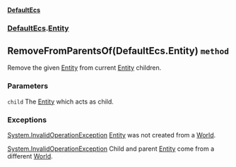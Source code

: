 #### [DefaultEcs](./DefaultEcs.md 'DefaultEcs')
### [DefaultEcs](./DefaultEcs.md#DefaultEcs 'DefaultEcs').[Entity](./DefaultEcs-Entity.md 'DefaultEcs.Entity')
## RemoveFromParentsOf(DefaultEcs.Entity) `method`
Remove the given [Entity](./DefaultEcs-Entity.md 'DefaultEcs.Entity') from current [Entity](./DefaultEcs-Entity.md 'DefaultEcs.Entity') children.
### Parameters

<a name='DefaultEcs-Entity-RemoveFromParentsOf(DefaultEcs-Entity)-child'></a>
`child`
The [Entity](./DefaultEcs-Entity.md 'DefaultEcs.Entity') which acts as child.
### Exceptions

[System.InvalidOperationException](https://docs.microsoft.com/en-us/dotnet/api/System.InvalidOperationException 'System.InvalidOperationException')
[Entity](./DefaultEcs-Entity.md 'DefaultEcs.Entity') was not created from a [World](./DefaultEcs-World.md 'DefaultEcs.World').

[System.InvalidOperationException](https://docs.microsoft.com/en-us/dotnet/api/System.InvalidOperationException 'System.InvalidOperationException')
Child and parent [Entity](./DefaultEcs-Entity.md 'DefaultEcs.Entity') come from a different [World](./DefaultEcs-World.md 'DefaultEcs.World').
